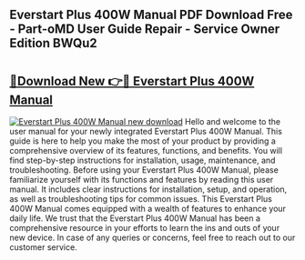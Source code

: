 ## Everstart Plus 400W Manual PDF Download Free - Part-oMD User Guide Repair - Service Owner Edition BWQu2

# <h2><a href="http://bc41817.oget.top/?id=Everstart+Plus+400W+Manual">🔗Download New 👉🔴 Everstart Plus 400W Manual</a></h2>

[![Everstart Plus 400W Manual new download](https://i.imgur.com/5g1atiW.png)](http://bc41817.oget.top/?id=Everstart+Plus+400W+Manual)
Hello and welcome to the user manual for your newly integrated Everstart Plus 400W Manual. This guide is here to help you make the most of your product by providing a comprehensive overview of its features, functions, and benefits. You will find step-by-step instructions for installation, usage, maintenance, and troubleshooting. Before using your Everstart Plus 400W Manual, please familiarize yourself with its functions and features by reading this user manual. It includes clear instructions for installation, setup, and operation, as well as troubleshooting tips for common issues. This Everstart Plus 400W Manual comes equipped with a wealth of features to enhance your daily life. We trust that the Everstart Plus 400W Manual has been a comprehensive resource in your efforts to learn the ins and outs of your new device. In case of any queries or concerns, feel free to reach out to our customer service.

